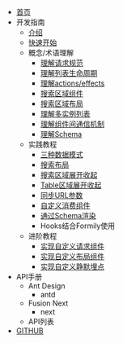 - [首页](./home.tsx)
- 开发指南
   - [介绍](./README.md)
   - [快速开始](./quickStart.md)
   - 概念/术语理解
      - [理解请求规范](./interface/query.md)
      - [理解列表生命周期](./interface/lifecycle.md)
      - [理解actions/effects](./interface/actions.md)
      - [搜索区域组件](./interface/fields.md)
      - [搜索区域布局](./interface/layout.md)      
      - [理解多实例列表](./interface/multiple.md)
      - [理解组件间通信机制](./interface/communicate.md)
      - [理解Schema](./schema/index.md)
   - 实践教程
      - [三种数据模式](./demo/mode.md)
      - [搜索布局](./demo/layout.md)
      - [搜索区域展开收起](./demo/expand.md)
      - [Table区域展开收起](./demo/expandTable.md)
      - [同步URL参数](./demo/syncParams.md)
      - [自定义消费组件](./demo/consumer.md)
      - [通过Schema渲染](./schema/practise.md)
      - Hooks结合Formily使用
   - 进阶教程
      - [实现自定义请求组件](./advanced/query.md)
      - [实现自定义布局组件](./advanced/layout.md)
      - [实现自定义静默埋点](./advanced/dot.md)
- API手册
   - Ant Design
      - antd
   - Fusion Next
      - next
   - API列表
- [GITHUB](https://github.com/alibaba/AList)